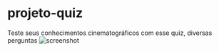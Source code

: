 # projeto-quiz

Teste seus conhecimentos cinematográficos com esse quiz, diversas perguntas
![screenshot]([quiz.png](https://raw.githubusercontent.com/guilherlimaa/projeto-quiz/main/Capturar.PNG))
